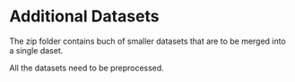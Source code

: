 # Additional Datasets

The zip folder contains buch of smaller datasets that are to be merged into a single daset.

All the datasets need to be preprocessed.
